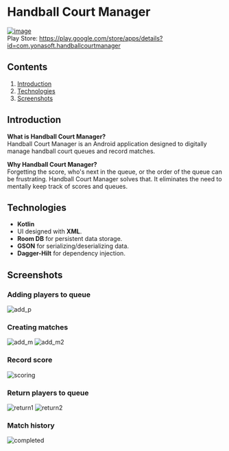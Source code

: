 ﻿# Handball Court Manager

 [![image](https://I.ibb.co/c6P6z4F/icon.png)](https://play.google.com/store/apps/details?id=com.yonasoft.handballcourtmanager)  
Play Store: https://play.google.com/store/apps/details?id=com.yonasoft.handballcourtmanager

## Contents

 1. [Introduction](#introduction)
 2. [Technologies](#technologies)
 3. [Screenshots](#screenshots)


## Introduction 
**What is Handball Court Manager?**  
Handball Court Manager is an Android application designed to digitally manage handball court queues and record matches.

**Why Handball Court Manager?**  
Forgetting the score, who's next in the queue, or the order of the queue can be frustrating. Handball Court Manager solves that. It eliminates the need to mentally keep track of scores and queues.

## Technologies 
- **Kotlin**
- UI designed with **XML**.
- **Room DB** for persistent data storage.
- **GSON** for serializing/deserializing data.
- **Dagger-Hilt** for dependency injection.


## Screenshots
 ### Adding players to queue
![add_p](https://github.com/KevC000/Wall-Handball-Court-Manager/assets/82843524/1802d58e-eddc-4392-824e-993b5354d161)

### Creating matches
![add_m](https://github.com/KevC000/Wall-Handball-Court-Manager/assets/82843524/dafd0d69-d0b5-4b7b-b64b-d8bd64ac1073)
![add_m2](https://github.com/KevC000/Wall-Handball-Court-Manager/assets/82843524/4702258c-69f2-43ba-b2b4-0088ac2b7808)

### Record score
![scoring](https://github.com/KevC000/Wall-Handball-Court-Manager/assets/82843524/fd671f3d-8fe8-47d4-8db7-ebe3c72d9e4d)

### Return players to queue
![return1](https://github.com/KevC000/Wall-Handball-Court-Manager/assets/82843524/35fe5ac2-7c8b-41a0-a78b-285826c5a07c)
![return2](https://github.com/KevC000/Wall-Handball-Court-Manager/assets/82843524/38a7b872-2ab0-4bd6-adcf-73ca92ac0127)

### Match history
![completed](https://github.com/KevC000/Wall-Handball-Court-Manager/assets/82843524/4f5bee6e-e02b-4b52-af9f-83c36184855b)

